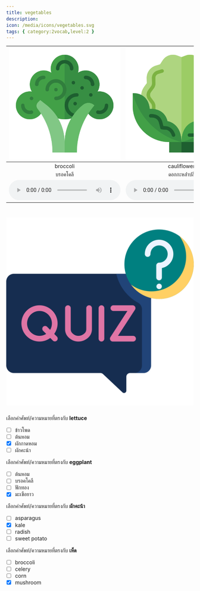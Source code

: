 ```yaml
---
title: vegetables
description: 
icon: /media/icons/vegetables.svg
tags: { category:2vocab,level:2 }
---
```


<div class="carrousel">


|![](/media/img/vegetables/broccoli.svg)|![](/media/img/vegetables/cauliflower.svg)|![](/media/img/vegetables/kale.svg)|![](/media/img/vegetables/carrot.svg)|![](/media/img/vegetables/beetroot.svg)|![](/media/img/vegetables/radish.svg)|![](/media/img/vegetables/corn.svg)|![](/media/img/vegetables/chili.svg)|![](/media/img/vegetables/eggplant.svg)|![](/media/img/vegetables/garlic.svg)|![](/media/img/vegetables/pumpkin.svg)|![](/media/img/vegetables/cucumber.svg)|![](/media/img/vegetables/cabbage.svg)|![](/media/img/vegetables/mushroom.svg)|![](/media/img/vegetables/ginger.svg)|![](/media/img/vegetables/lettuce.svg)|![](/media/img/vegetables/celery.svg)|![](/media/img/vegetables/asparagus.svg)|![](/media/img/vegetables/leek.svg)|![](/media/img/vegetables/shallot.svg)|![](/media/img/vegetables/sweet&#x20;potato.svg)|
| :----: | :----: | :----: | :----: | :----: | :----: | :----: | :----: | :----: | :----: | :----: | :----: | :----: | :----: | :----: | :----: | :----: | :----: | :----: | :----: | :----: |
|broccoli|cauliflower|kale|carrot|beetroot|radish|corn|chili|eggplant|garlic|pumpkin|cucumber|cabbage|mushroom|ginger|lettuce|celery|asparagus|leek|shallot|sweet potato|
|บรอคโคลี|ดอกกะหล่ําปลี|ผักคะน้า|แครอท|บีทรูท|หัวไชเท้า|ข้าวโพด|พริก|มะเขือยาว|กระเทียม|ฟักทอง|แตงกวา|กะหล่ําปลี|เห็ด|ขิง|ผักกาดหอม|ขึ้นฉ่าย|หน่อไม้ฝรั่ง|ต้นหอม|หอมแดง|มันฝรั่งหวาน|
|![](/media/audio/broccoli.mp3)|![](/media/audio/cauliflower.mp3)|![](/media/audio/kale.mp3)|![](/media/audio/carrot.mp3)|![](/media/audio/beetroot.mp3)|![](/media/audio/radish.mp3)|![](/media/audio/corn.mp3)|![](/media/audio/chili.mp3)|![](/media/audio/eggplant.mp3)|![](/media/audio/garlic.mp3)|![](/media/audio/pumpkin.mp3)|![](/media/audio/cucumber.mp3)|![](/media/audio/cabbage.mp3)|![](/media/audio/mushroom.mp3)|![](/media/audio/ginger.mp3)|![](/media/audio/lettuce.mp3)|![](/media/audio/celery.mp3)|![](/media/audio/asparagus.mp3)|![](/media/audio/leek.mp3)|![](/media/audio/shallot.mp3)|![](/media/audio/sweet&#x20;potato.mp3)|

</div>



# ![icon](/media/icons/quiz.svg) 


 เลือกคำศัพท์/ความหมายที่ตรงกับ **lettuce**
 - [ ] ข้าวโพด
 - [ ] ต้นหอม
 - [x] ผักกาดหอม
 - [ ] ผักคะน้า

 เลือกคำศัพท์/ความหมายที่ตรงกับ **eggplant**
 - [ ] ต้นหอม
 - [ ] บรอคโคลี
 - [ ] ฟักทอง
 - [x] มะเขือยาว

 เลือกคำศัพท์/ความหมายที่ตรงกับ **ผักคะน้า**
 - [ ] asparagus
 - [x] kale
 - [ ] radish
 - [ ] sweet potato

 เลือกคำศัพท์/ความหมายที่ตรงกับ **เห็ด**
 - [ ] broccoli
 - [ ] celery
 - [ ] corn
 - [x] mushroom
